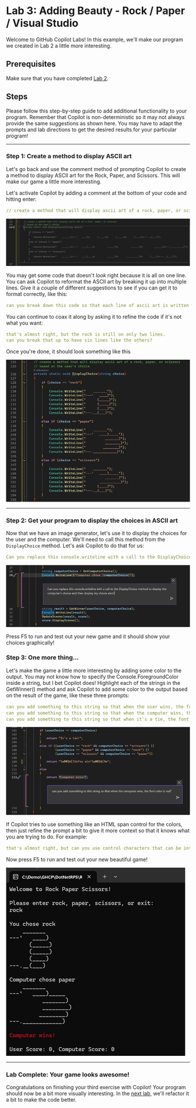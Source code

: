 # Lab 3: Adding Beauty - Rock / Paper / Visual Studio

Welcome to GitHub Copilot Labs! In this example, we'll make our program we created in Lab 2 a little more interesting.

## Prerequisites

Make sure that you have completed [Lab 2](../RPS-Lab-2/README.md).

## Steps

Please follow this step-by-step guide to add additional functionality to your program. Remember that Copilot is non-deterministic so it may not always provide the same suggestions as shown here. You may have to adapt the prompts and lab directions to get the desired results for your particular program!

---

### Step 1: Create a method to display ASCII art

Let's go back and use the comment method of prompting Copilot to create a method to display ASCII art for the Rock, Paper, and Scissors.  This will make our game a little more interesting.

Let's activate Copilot by adding a comment at the bottom of your code and hitting enter:

``` yaml
// create a method that will display ascii art of a rock, paper, or scissors
```

![ASCII Art 1](images/RPS_300.png)

You may get some code that doesn't *look* right because it is all on one line.  You can ask Copilot to reformat the ASCII art by breaking it up into multiple lines.  Give it a couple of different suggestions to see if you can get it to format correctly, like this:

``` yaml
can you break down this code so that each line of ascii art is written on it's own line with it's own console.writeline?
```

You can continue to coax it along by asking it to refine the code if it's not what you want:

``` yaml
that's almost right, but the rock is still on only two lines. 
can you break that up to have six lines like the others?
```

Once you're done, it should look something like this

![ASCII Art 2](images/RPS_320.png)

---

### Step 2: Get your program to display the choices in ASCII art

Now that we have an image generator, let's use it to display the choices for the user and the computer.  We'll need to call this method from the `DisplayChoice` method.  Let's ask Copilot to do that for us:

``` yaml
Can you replace this console.writeline with a call to the DisplayChoice method to display the computer's choice and display my choice also?
```

![ASCII Art 3](images/RPS_330.png)

Press F5 to run and test out your new game and it should show your choices graphically!

### Step 3: One more thing...

Let's make the game a little more interesting by adding some color to the output.  You may not know how to specify the Console.ForegroundColor inside a string, but I bet Copilot does!  Highlight each of the strings in the GetWinner() method and ask Copilot to add some color to the output based on the result of the game, like these three prompts:

``` yaml
can you add something to this string so that when the user wins, the font color is green?
can you add something to this string so that when the computer wins, the font color is red?
can you add something to this string so that when it's a tie, the font color is blue?
```

![ASCII Art 4](images/RPS_360.png)

If Copilot tries to use something like an HTML span control for the colors, then just refine the prompt a bit to give it more context so that it knows what you are trying to do.  For example:
  
``` yaml
that's almost right, but can you use control characters that can be interpreted by a console.writeline command instead?
```

Now press F5 to run and test out your new beautiful game!

![ASCII Art 4](images/RPS_370.png)

---

### Lab Complete: Your game looks awesome!

Congratulations on finishing your third exercise with Copilot!  Your program should now be a bit more visually interesting. In the [next lab](../RPS-Lab-4/README.md), we'll refactor it a bit to make the code better.
